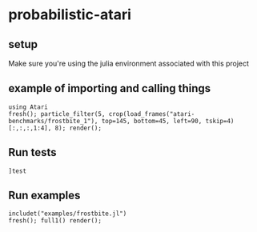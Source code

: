# probabilistic-atari

## setup
Make sure you're using the julia environment associated with this project

## example of importing and calling things
```
using Atari
fresh(); particle_filter(5, crop(load_frames("atari-benchmarks/frostbite_1"), top=145, bottom=45, left=90, tskip=4)[:,:,:,1:4], 8); render();
```

## Run tests
```
]test
```

## Run examples
```
includet("examples/frostbite.jl")
fresh(); full1() render();
```

